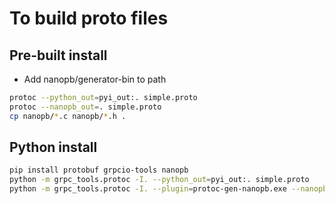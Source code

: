 # To build proto files

## Pre-built install

- Add nanopb/generator-bin to path
```bash
protoc --python_out=pyi_out:. simple.proto
protoc --nanopb_out=. simple.proto
cp nanopb/*.c nanopb/*.h .
```

## Python install

```bash
pip install protobuf grpcio-tools nanopb
python -m grpc_tools.protoc -I. --python_out=pyi_out:. simple.proto
python -m grpc_tools.protoc -I. --plugin=protoc-gen-nanopb.exe --nanopb_out=. simple.proto
```